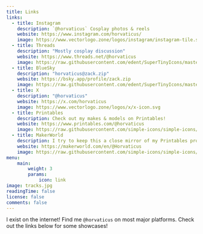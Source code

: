 ```yaml
---
title: Links
links:
  - title: Instagram
    description: `@horvaticus` Cosplay photos & reels
    website: https://www.instagram.com/horvaticus/
    image: https://www.vectorlogo.zone/logos/instagram/instagram-tile.svg
  - title: Threads
    description: "Mostly cosplay discussion"
    website: https://www.threads.net/@horvaticus
    image: https://raw.githubusercontent.com/edent/SuperTinyIcons/master/images/svg/threads.svg
  - title: BlueSky
    description: "horvaticus@zack.zip"
    website: https://bsky.app/profile/zack.zip
    image: https://raw.githubusercontent.com/edent/SuperTinyIcons/master/images/svg/bluesky.svg
  - title: X
    description: "@horvaticus"
    website: https://x.com/horvaticus
    image: https://www.vectorlogo.zone/logos/x/x-icon.svg
  - title: Printables
    description: Check out my makes & models on Printables!
    website: https://www.printables.com/@horvaticus
    image: https://raw.githubusercontent.com/simple-icons/simple-icons/master/icons/printables.svg
  - title: MakerWorld
    description: I try to keep this a close mirror of my Printables profile, but this also includes my Bambu X1C profiles in some cases.
    website: https://makerworld.com/en/@Horvaticus
    image: https://raw.githubusercontent.com/simple-icons/simple-icons/master/icons/bambulab.svg
menu:
    main: 
        weight: 3
        params:
            icon: link
image: tracks.jpg
readingTime: false
license: false
comments: false
---
```

I exist on the internet! Find me `@horvaticus` on most major platforms. Check out the links below for some showcases!